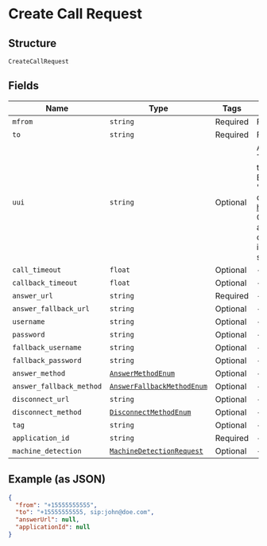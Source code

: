 
# Create Call Request

## Structure

`CreateCallRequest`

## Fields

| Name | Type | Tags | Description |
|  --- | --- | --- | --- |
| `mfrom` | `string` | Required | Format is E164 |
| `to` | `string` | Required | Format is E164 or SIP URI |
| `uui` | `string` | Optional | A comma-separated list of 'User-To-User' headers to be sent in the INVITE when calling a SIP URI. Each value must end with an 'encoding' parameter as described in https://tools.ietf.org/html/rfc7433. Only 'jwt' and 'base64' encodings are allowed. The entire value cannot exceed 350 characters, including parameters and separators. |
| `call_timeout` | `float` | Optional | - |
| `callback_timeout` | `float` | Optional | - |
| `answer_url` | `string` | Required | - |
| `answer_fallback_url` | `string` | Optional | - |
| `username` | `string` | Optional | - |
| `password` | `string` | Optional | - |
| `fallback_username` | `string` | Optional | - |
| `fallback_password` | `string` | Optional | - |
| `answer_method` | [`AnswerMethodEnum`](/doc/Voice/models/answer-method-enum.md) | Optional | - |
| `answer_fallback_method` | [`AnswerFallbackMethodEnum`](/doc/Voice/models/answer-fallback-method-enum.md) | Optional | - |
| `disconnect_url` | `string` | Optional | - |
| `disconnect_method` | [`DisconnectMethodEnum`](/doc/Voice/models/disconnect-method-enum.md) | Optional | - |
| `tag` | `string` | Optional | - |
| `application_id` | `string` | Required | - |
| `machine_detection` | [`MachineDetectionRequest`](/doc/Voice/models/machine-detection-request.md) | Optional | - |

## Example (as JSON)

```json
{
  "from": "+15555555555",
  "to": "+15555555555, sip:john@doe.com",
  "answerUrl": null,
  "applicationId": null
}
```

